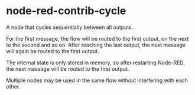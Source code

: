 # node-red-contrib-cycle
A node that cycles sequentially between all outputs.

For the first message, the flow will be routed to the first output, on the next to the second and so on. After reaching the last output, the next message will again be routed to the first output.

The internal state is only stored in memory, so after restarting Node-RED, the next message will be routed to the first output.

Multiple nodes may be used in the same flow without interfering with each other.